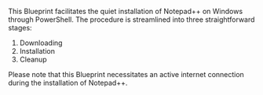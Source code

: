 This Blueprint facilitates the quiet installation of Notepad++ on Windows 
through PowerShell. The procedure is streamlined into three 
straightforward stages:
1. Downloading
2. Installation
3. Cleanup

Please note that this Blueprint necessitates an active internet 
connection during the installation of Notepad++.